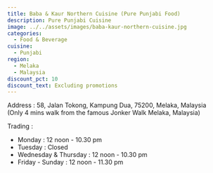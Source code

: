 ```yaml
---
title: Baba & Kaur Northern Cuisine (Pure Punjabi Food)
description: Pure Punjabi Cuisine
image: ../../assets/images/baba-kaur-northern-cuisine.jpg
categories:
  - Food & Beverage
cuisine:
  - Punjabi
region:
  - Melaka
  - Malaysia
discount_pct: 10
discount_text: Excluding promotions
---
```

Address : 58, Jalan Tokong, Kampung Dua, 75200, Melaka, Malaysia\
(Only 4 mins walk from the famous Jonker Walk Melaka, Malaysia)

Trading :

* Monday : 12 noon - 10.30 pm
* Tuesday : Closed
* Wednesday & Thursday : 12 noon - 10.30 pm
* Friday - Sunday : 12 noon - 11.30 pm
